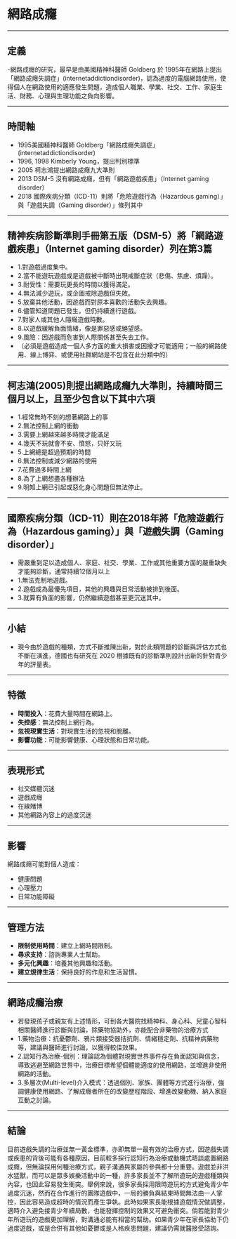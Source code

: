 # 網路成癮

---

## 定義

-網路成癮的研究，最早是由美國精神科醫師 Goldberg 於 1995年在網路上提出「網路成癮失調症」(internetaddictiondisorder)，認為過度的電腦網路使用，使得個人在網路使用的適應發生問題，造成個人職業、學業、社交、工作、家庭生活、財務、心理與生理功能之負向影響。

---

## 時間軸

- 1995美國精神科醫師 Goldberg「網路成癮失調症」(internetaddictiondisorder)
- 1996, 1998 Kimberly Young，提出判別標準
- 2005 柯志鴻提出網路成癮九大準則
- 2013 DSM-5 沒有網路成癮，但有「網路遊戲疾患」（Internet gaming disorder）
- 2018 國際疾病分類（ICD-11）則將「危險遊戲行為（Hazardous gaming）」與「遊戲失調（Gaming disorder）」條列其中

---

## 精神疾病診斷準則手冊第五版（DSM-5）將「網路遊戲疾患」（Internet gaming disorder）列在第3篇

- 1.對遊戲過度集中。
- 2.當不能遊玩遊戲或是遊戲被中斷時出現戒斷症狀（悲傷、焦慮、煩躁）。
- 3.耐受性：需要玩更長的時間以獲得滿足。
- 4.無法減少遊玩，或企圖戒除遊戲但失敗。
- 5.放棄其他活動，因遊戲而對原本喜歡的活動失去興趣。
- 6.儘管知道問題已發生，但仍持續進行遊戲。
- 7.對家人或其他人隱瞞遊戲時數。
- 8.以遊戲緩解負面情緒，像是罪惡感或絕望感。
- 9.風險：因遊戲而危害到人際關係甚至失去工作。
- （必須是遊戲造成一個人多方面的重大損害或困擾才可能適用；一般的網路使用、線上博弈、或使用社群網站是不包含在此分類中的）

---

## 柯志鴻(2005)則提出網路成癮九大準則，持續時間三個月以上，且至少包含以下其中六項

- 1.經常無時不刻的想著網路上的事
- 2.無法控制上網的衝動
- 3.需要上網越來越多時間才能滿足
- 4.幾天不玩就會不安、憤怒，只好又玩
- 5.上網總是超過預期的時間
- 6.無法控制或減少網路的使用
- 7.花費過多時間上網
- 8.為了上網想盡各種辦法
- 9.明知上網已引起或惡化身心問題但無法停止。

---

## 國際疾病分類（ICD-11）則在2018年將「危險遊戲行為（Hazardous gaming）」與「遊戲失調（Gaming disorder）」

- 需嚴重到足以造成個人、家庭、社交、學業、工作或其他重要方面的嚴重缺失才能夠診斷，通常持續12個月以上
- 1.無法克制地遊戲。
- 2.遊戲成為最優先項目，其他的興趣與日常活動被排到後面。
- 3.就算有負面的影響，仍然繼續遊戲甚至更沉迷其中。

---

## 小結

- 現今由於遊戲的種類，方式不斷推陳出新，對於此類問題的診斷與評估方式也不斷在演進，德國也有研究在 2020 根據既有的診斷準則設計出新的針對青少年的評量表。

---

## 特徵

- **時間投入**：花費大量時間在網路上。
- **失控感**：無法控制上網行為。
- **忽視現實生活**：對現實生活的忽視和脫離。
- **影響功能**：可能影響健康、心理狀態和日常功能。

---

## 表現形式

- 社交媒體沉迷
- 遊戲成癮
- 在線賭博
- 其他網路內容上的過度沉迷

---

## 影響

網路成癮可能對個人造成：

- 健康問題
- 心理壓力
- 日常功能障礙

---

## 管理方法

- **限制使用時間**：建立上網時間限制。
- **尋求支持**：諮詢專業人士幫助。
- **多元化興趣**：培養其他興趣和活動。
- **建立規律生活**：保持良好的作息和生活習慣。

---

## 網路成癮治療

- 若發現孩子或親友有上述情形，可到各大醫院找精神科、身心科、兒童心智科相關醫師進行診斷與討論，除藥物協助外，亦能配合非藥物的治療方式
- 1.藥物治療：抗憂鬱劑、鴉片類接受器拮抗劑、情緒穩定劑、抗精神病藥物等，建議與醫師進行討論，以獲得較佳效果。
- 2.認知行為治療-個別：理論認為個體對現實世界事件存在負面認知與信念，導致逃避至網路世界中，治療目標希望個體能適度的使用網路，並增進非使用網路的活動。
- 3.多層次(Multi-level)介入模式：透過個別、家族、團體等方式進行治療，強調健康使用網路、了解成癮者所在的改變歷程階段、增進改變動機、納入家庭互動之討論。

---

## 結論

目前遊戲失調的治療並無一黃金標準，亦即無單一最有效的治療方式，因遊戲失調或疾患的背後可能有各種原因，目前較多採行認知行為治療或動機式晤談處置網路成癮，但無論採用何種治療方式，親子溝通與家屬的參與都十分重要。遊戲並非洪水猛獸，而可以是眾多娛樂活動中的一種，許多家長並不了解所遊玩的遊戲種類與內容，也因此容易發生衝突。舉例來說，很多家長採用限時遊玩的方式避免青少年過度沉迷，然而在合作進行的團隊遊戲中，一局的勝負與結束時間無法由一人掌控，因此容易造成超時的情況而產生爭執。此時如果家長能根據遊戲情況做調整，適時介入避免接青少年續局數，也能發揮控制的效果又可避免衝突。倘若能對青少年所遊玩的遊戲更加理解，對溝通必能有相當的幫助。如果青少年在家長協助下仍過度遊戲，或是合併有其他如憂鬱或是人格疾患問題，建議仍需就醫接受諮詢。

